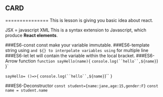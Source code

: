 ## CARD 
===============	
This is lesson is giving you basic idea about react. 

JSX = javascript XML 
This is a syntax extension to Javascript, which produce **React elements**.

###ES6-const 
const make your variable immutable.
###ES6-template string 
using `` and ${} to interpolate variables
using `` for multiple line 
###ES6-let 
let will contain the variable within the local bracket. 
###ES6-Arrow function 
`function sayHello(name){`
    `console.log(``hello``,${name}`)`
`}`

`sayHello= ()=>{`
    `console.log(``hello``,${name}`)``
`}`

###ES6-Deconstructor
`const student={name:jane,age:15,gender:F}`
`const name = student.name`



